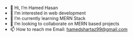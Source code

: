 - 👋 Hi, I’m Hamed Hasan 
- 👀 I’m interested in web development
- 🌱 I’m currently learning MERN Stack 
- 💞️ I’m looking to collaborate on MERN based projects
- 📫 How to reach me Email: hamedshartaz99@gmail.com

<!---
Hamed18/Hamed18 is a ✨ special ✨ repository because its `README.md` (this file) appears on your GitHub profile.
You can click the Preview link to take a look at your changes.
--->
